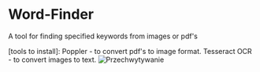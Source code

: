 # Word-Finder
A tool for finding specified keywords from images or pdf's

[tools to install]:
Poppler - to convert pdf's to image format.
Tesseract OCR - to convert images to text.
![Przechwytywanie](https://user-images.githubusercontent.com/33838656/203017649-9d5813be-5432-49eb-b3af-1493bde925ee.PNG)
